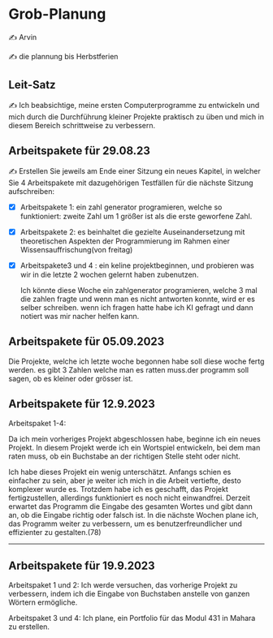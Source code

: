 # Grob-Planung

✍️ Arvin

✍️ die plannung bis Herbstferien

## Leit-Satz

✍️ Ich beabsichtige, meine ersten Computerprogramme zu entwickeln und mich durch die Durchführung kleiner Projekte praktisch zu üben und mich in diesem Bereich schrittweise zu verbessern.

## Arbeitspakete für 29.08.23

✍️ Erstellen Sie jeweils am Ende einer Sitzung ein neues Kapitel, in welcher Sie 4 Arbeitspakete mit dazugehörigen Testfällen für die nächste Sitzung aufschreiben:

- [X] Arbeitspakete 1: ein zahl generator programieren, welche so funktioniert: zweite Zahl um 1 größer ist als die erste geworfene Zahl.
- [X] Arbeitspakete 2: es beinhaltet die gezielte Auseinandersetzung mit theoretischen Aspekten der Programmierung im Rahmen einer Wissensauffrischung(von freitag)
- [X] Arbeitspakete3 und 4 : ein keline projektbeginnen, und probieren was wir in die letzte 2 wochen gelernt haben zubenutzen.

  Ich könnte diese Woche ein zahlgenerator programieren, welche 3 mal die zahlen fragte und wenn man es nicht antworten konnte, wird er es selber schreiben. wenn ich fragen hatte habe ich KI gefragt und dann notiert was mir nacher helfen kann.


## Arbeitspakete für 05.09.2023
Die Projekte, welche ich letzte woche begonnen habe soll diese woche fertg werden. es gibt 3 Zahlen welche man es ratten muss.der programm soll sagen, ob es kleiner oder grösser ist.

## Arbeitspakete für 12.9.2023

Arbeitspaket 1-4:

Da ich mein vorheriges Projekt abgeschlossen habe, beginne ich ein neues Projekt. In diesem Projekt werde ich ein Wortspiel entwickeln, bei dem man raten muss, ob ein Buchstabe an der richtigen Stelle steht oder nicht.

Ich habe dieses Projekt ein wenig unterschätzt. Anfangs schien es einfacher zu sein, aber je weiter ich mich in die Arbeit vertiefte, desto komplexer wurde es. Trotzdem habe ich es geschafft, das Projekt fertigzustellen, allerdings funktioniert es noch nicht einwandfrei. Derzeit erwartet das Programm die Eingabe des gesamten Wortes und gibt dann an, ob die Eingabe richtig oder falsch ist. In die nächste Wochen plane ich, das Programm weiter zu verbessern, um es benutzerfreundlicher und effizienter zu gestalten.(78)


--------------------------------------------------------------------------------------------------------------------------------------------------------------------

## Arbeitspakete für 19.9.2023
Arbeitspaket 1 und 2: Ich werde versuchen, das vorherige Projekt zu verbessern, indem ich die Eingabe von Buchstaben anstelle von ganzen Wörtern ermögliche.

Arbeitspaket 3 und 4: Ich plane, ein Portfolio für das Modul 431 in Mahara zu erstellen.
